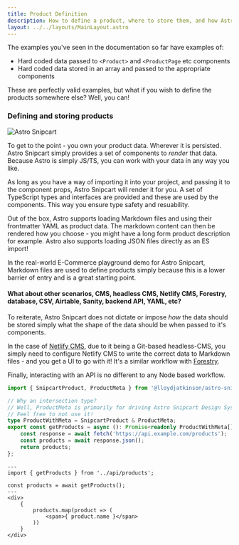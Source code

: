 ```yaml
---
title: Product Definition
description: How to define a product, where to store them, and how Astro Snipcart allows you full control
layout: ../../layouts/MainLayout.astro
---
```


The examples you've seen in the documentation so far have examples of:

* Hard coded data passed to `<Product>` and `<ProductPage` etc components
* Hard coded data stored in an array and passed to the appropriate components

These are perfectly valid examples, but what if you wish to define the products somewhere else? Well, you can!

### Defining and storing products

![Astro Snipcart](/data-storage.png "Astro Snipcart")

To get to the point - you own your product data. Wherever it is persisted. Astro Snipcart simply provides a set of components to *render* that data. Because Astro is simply JS/TS, you can work with your data in any way you like.

As long as you have a way of importing it into your project, and passing it to the component props, Astro Snipcart will render it for you. A set of TypeScript types and interfaces are provided and these are used by the components. This way you ensure type safety and resuability.

Out of the box, Astro supports loading Markdown files and using their frontmatter YAML as product data. The markdown content can then be rendered how you choose - you might have a long form product description for example. Astro also supports loading JSON files directly as an ES import!

In the real-world E-Commerce playground demo for Astro Snipcart, Markdown files are used to define products simply because this is a lower barrier of entry and is a great starting point.

#### What about other scenarios, CMS, headless CMS, Netlify CMS, Forestry, database, CSV, Airtable, Sanity, backend API, YAML, etc?

To reiterate, Astro Snipcart does not dictate or impose *how* the data should be stored simply what the shape of the data should be when passed to it's components.

In the case of [Netlify CMS](https://www.netlifycms.org/docs/add-to-your-site/), due to it being a Git-based headless-CMS, you simply need to configure Netlify CMS to write the correct data to Markdown files - and you get a UI to go with it! It's a similar workflow with [Forestry](https://forestry.io/docs/quickstart/configure-cms/).

Finally, interacting with an API is no different to any Node based workflow.

```ts
import { SnipcartProduct, ProductMeta } from '@lloydjatkinson/astro-snipcart';

// Why an intersection type?
// Well, ProductMeta is primarily for driving Astro Snipcart Design System, which you might not need.
// Feel free to not use it!
type ProductWithMeta = SnipcartProduct & ProductMeta;
export const getProducts = async (): Promise<readonly ProductWithMeta[]> => {
    const response = await fetch('https://api.example.com/products');
    const products = await response.json();
    return products;
};
```

```astro
---
import { getProducts } from '../api/products';

const products = await getProducts();
---
<div>
    {
        products.map(product => (
            <span>{ product.name }</span>
        ))
    }
</div>
```